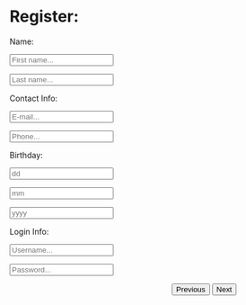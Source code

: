 
<!DOCTYPE html>
<html>
<meta name="viewport" content="width=device-width, initial-scale=1.0">
<link href="https://fonts.googleapis.com/css?family=Raleway" rel="stylesheet">
<style>
* {
  box-sizing: border-box;
}

body {
  background-color: #f1f1f1;
}

#regForm {
  background-color: #ffffff;
  margin: 100px auto;
  font-family: Raleway;
  padding: 40px;
  width: 70%;
  min-width: 300px;
}

h1 {
  text-align: center;  
}

input {
  padding: 10px;
  width: 100%;
  font-size: 17px;
  font-family: Raleway;
  border: 1px solid #aaaaaa;
}

/* Mark input boxes that gets an error on validation: */
input.invalid {
  background-color: #ffdddd;
}

/* Hide all steps by default: */
.tab {
  display: none;
}

button {
  background-color: #04AA6D;
  color: #ffffff;
  border: none;
  padding: 10px 20px;
  font-size: 17px;
  font-family: Raleway;
  cursor: pointer;
}

button:hover {
  opacity: 0.8;
}

#prevBtn {
  background-color: #bbbbbb;
}

/* Make circles that indicate the steps of the form: */
.step {
  height: 15px;
  width: 15px;
  margin: 0 2px;
  background-color: #bbbbbb;
  border: none;  
  border-radius: 50%;
  display: inline-block;
  opacity: 0.5;
}

.step.active {
  opacity: 1;
}

/* Mark the steps that are finished and valid: */
.step.finish {
  background-color: #04AA6D;
}
</style>
<body>

<form id="regForm" action="/action_page.php">
  <h1>Register:</h1>
  <!-- One "tab" for each step in the form: -->
  <div class="tab">Name:
    <p><input placeholder="First name..." oninput="this.className = ''" name="fname"></p>
    <p><input placeholder="Last name..." oninput="this.className = ''" name="lname"></p>
  </div>
  <div class="tab">Contact Info:
    <p><input placeholder="E-mail..." oninput="this.className = ''" name="email"></p>
    <p><input placeholder="Phone..." oninput="this.className = ''" name="phone"></p>
  </div>
  <div class="tab">Birthday:
    <p><input placeholder="dd" oninput="this.className = ''" name="dd"></p>
    <p><input placeholder="mm" oninput="this.className = ''" name="nn"></p>
    <p><input placeholder="yyyy" oninput="this.className = ''" name="yyyy"></p>
  </div>
  <div class="tab">Login Info:
    <p><input placeholder="Username..." oninput="this.className = ''" name="uname"></p>
    <p><input placeholder="Password..." oninput="this.className = ''" name="pword" type="password"></p>
  </div>
  <div style="overflow:auto;">
    <div style="float:right;">
      <button type="button" id="prevBtn" onclick="nextPrev(-1)">Previous</button>
      <button type="button" id="nextBtn" onclick="nextPrev(1)">Next</button>
    </div>
  </div>
  <!-- Circles which indicates the steps of the form: -->
  <div style="text-align:center;margin-top:40px;">
    <span class="step"></span>
    <span class="step"></span>
    <span class="step"></span>
    <span class="step"></span>
  </div>
</form>

<script>
var currentTab = 0; // Current tab is set to be the first tab (0)
showTab(currentTab); // Display the current tab

function showTab(n) {
  // This function will display the specified tab of the form...
  var x = document.getElementsByClassName("tab");
  x[n].style.display = "block";
  //... and fix the Previous/Next buttons:
  if (n == 0) {
    document.getElementById("prevBtn").style.display = "none";
  } else {
    document.getElementById("prevBtn").style.display = "inline";
  }
  if (n == (x.length - 1)) {
    document.getElementById("nextBtn").innerHTML = "Submit";
  } else {
    document.getElementById("nextBtn").innerHTML = "Next";
  }
  //... and run a function that will display the correct step indicator:
  fixStepIndicator(n)
}

function nextPrev(n) {
  // This function will figure out which tab to display
  var x = document.getElementsByClassName("tab");
  // Exit the function if any field in the current tab is invalid:
  if (n == 1 && !validateForm()) return false;
  // Hide the current tab:
  x[currentTab].style.display = "none";
  // Increase or decrease the current tab by 1:
  currentTab = currentTab + n;
  // if you have reached the end of the form...
  if (currentTab >= x.length) {
    // ... the form gets submitted:
    document.getElementById("regForm").submit();
    return false;
  }
  // Otherwise, display the correct tab:
  showTab(currentTab);
}

function validateForm() {
  // This function deals with validation of the form fields
  var x, y, i, valid = true;
  x = document.getElementsByClassName("tab");
  y = x[currentTab].getElementsByTagName("input");
  // A loop that checks every input field in the current tab:
  for (i = 0; i < y.length; i++) {
    // If a field is empty...
    if (y[i].value == "") {
      // add an "invalid" class to the field:
      y[i].className += " invalid";
      // and set the current valid status to false
      valid = false;
    }
  }
  // If the valid status is true, mark the step as finished and valid:
  if (valid) {
    document.getElementsByClassName("step")[currentTab].className += " finish";
  }
  return valid; // return the valid status
}

function fixStepIndicator(n) {
  // This function removes the "active" class of all steps...
  var i, x = document.getElementsByClassName("step");
  for (i = 0; i < x.length; i++) {
    x[i].className = x[i].className.replace(" active", "");
  }
  //... and adds the "active" class on the current step:
  x[n].className += " active";
}
</script>

</body>
</html>

